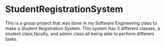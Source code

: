 # StudentRegistrationSystem
This is a group project that was done in my Software Engineering class to make a Student Registration System. 
This system has 3 different classes, a student class,faculty, and admin class all being able to perform different tasks.

